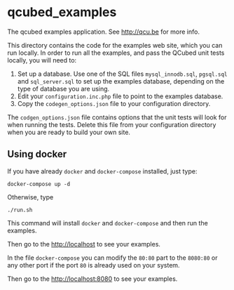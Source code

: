 # qcubed_examples

The qcubed examples application. See http://qcu.be for more info.

This directory contains the code for the examples web site, which you can run
locally. In order to run all the examples, and pass the QCubed unit tests locally,
you will need to:

1. Set up a database. Use one of the SQL files `mysql_innodb.sql`, `pgsql.sql` and
`sql_server.sql` to set up the examples database, depending on the type of database
you are using.
2. Edit your `configuration.inc.php` file to point to the examples database.
3. Copy the `codegen_options.json` file to your configuration directory.

The `codgen_options.json` file contains options that the unit tests will look for when
running the tests. Delete this file from your configuration directory when you are
ready to build your own site.

## Using docker

If you have already `docker` and `docker-compose` installed, just type:

```
docker-compose up -d
```

Otherwise, type

```
./run.sh
```

This command will install `docker` and `docker-compose` and then run the examples.

Then go to the [http://localhost](http://localhost) to see your examples.

In the file `docker-compose` you can modify the `80:80` part to the `8080:80` or any other port if the port `80` is already used on your system.

Then go to the [http://localhost:8080](http://localhost:8080) to see your examples.
